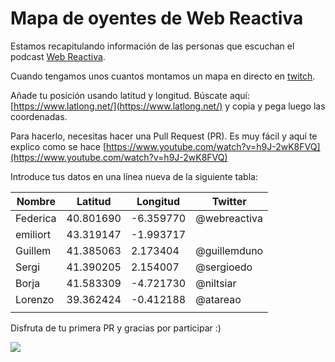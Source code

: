 # Mapa de oyentes de Web Reactiva

Estamos recapitulando información de las personas que escuchan el podcast [Web Reactiva](https://danielprimo.io/podcast).

Cuando tengamos unos cuantos montamos un mapa en directo en [twitch](https://twitch.tv/webreactiva).

Añade tu posición usando latitud y longitud. Búscate aquí: [https://www.latlong.net/](https://www.latlong.net/) y copia y pega luego las coordenadas.

Para hacerlo, necesitas hacer una Pull Request (PR). Es muy fácil y aquí te explico como se hace [https://www.youtube.com/watch?v=h9J-2wK8FVQ](https://www.youtube.com/watch?v=h9J-2wK8FVQ)

Introduce tus datos en una línea nueva de la siguiente tabla:

| Nombre   | Latitud   | Longitud   | Twitter      |
| -------- | --------- | ---------- | ------------ |
| Federica | 40.801690 | -6.359770  | @webreactiva |
| emiliort | 43.319147 | -1.993717  |              |
| Guillem  | 41.385063 | 2.173404   | @guillemduno |
| Sergi    | 41.390205 | 2.154007   | @sergioedo   |
| Borja    | 41.583309 | -4.721730  | @niltsiar    |
| Lorenzo  | 39.362424 | -0.412188  | @atareao     |
|          |           |            |              |

Disfruta de tu primera PR y gracias por participar :)

![](https://user-images.githubusercontent.com/1122071/145976279-cdc0340a-8ec6-42b1-8b1b-deb6a64e7163.jpeg)
